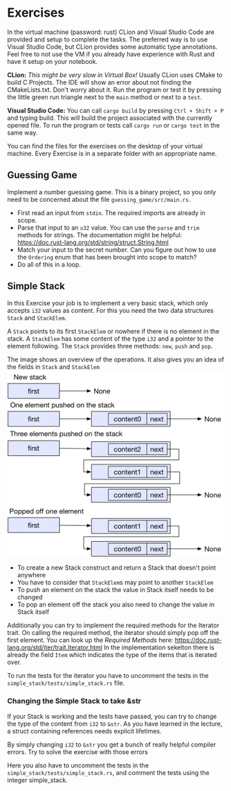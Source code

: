 # Exercises

In the virtual machine (password: rust) CLion and Visual Studio Code are provided and setup to complete the tasks.
The preferred way is to use Visual Studio Code, but CLion provides some automatic type annotations.
Feel free to not use the VM if you already have experience with Rust and have it setup on your notebook.

**CLion:** _This might be very slow in Virtual Box!_ 
Usually CLion uses CMake to build C Projects. The IDE will show an error about not finding the CMakeLists.txt. Don't worry about it. Run the program or test it by pressing the little green run triangle next to the `main` method or next to a `test`.

**Visual Studio Code:** You can call `cargo build` by pressing `Ctrl + Shift + P` and typing build.
This will build the project associated with the currently opened file.
To run the program or tests call `cargo run` or `cargo test` in the same way.

You can find the files for the exercises on the desktop of your virtual machine.
Every Exercise is in a separate folder with an appropriate name.

## Guessing Game

Implement a number guessing game.
This is a binary project, so you only need to be concerned about the file `guessing_game/src/main.rs`.

- First read an input from `stdin`. The required imports are already in scope. 
- Parse that input to an `u32` value. You can use the `parse` and `trim` methods for strings. The documentation might be helpful: https://doc.rust-lang.org/std/string/struct.String.html
- Match your input to the secret number. Can you figure out how to use the `Ordering` enum that has been brought into scope to match?
- Do all of this in a loop.

## Simple Stack

In this Exercise your job is to implement a very basic stack, which only accepts `i32` values as content.
For this you need the two data structures `Stack` and `StackElem`.

A `Stack` points to its first `StackElem` or nowhere if there is no element in the stack.
A `StackElem` has some content of the type `i32` and a pointer to the element following.
The `Stack` provides three methods: `new`, `push` and `pop`.

The image shows an overview of the operations.
It also gives you an idea of the fields in `Stack` and `StackElem`
<img src="../assets/simple_stack.png" width = "500">

- To create a new Stack construct and return a Stack that doesn't point anywhere
- You have to consider that `StackElem`s may point to another `StackElem` 
- To push an element on the stack the value in Stack itself needs to be changed
- To pop an element off the stack you also need to change the value in Stack itself

Additionally you can try to implement the required methods for the Iterator trait.
On calling the required method, the iterator should simply pop off the first element.
You can look up the _Required Methods_ here: https://doc.rust-lang.org/std/iter/trait.Iterator.html 
In the implementation sekelton there is already the field `Item` which indicates the type of the items that is iterated over.

To run the tests for the iterator you have to uncomment the tests in the `simple_stack/tests/simple_stack.rs` file.

### Changing the Simple Stack to take &str

If your Stack is working and the tests have passed, you can try to change the type of the content from `i32` to `&str`.
As you have learned in the lecture, a struct containing references needs explicit lifetimes.

By simply changing `i32` to `&str` you get a bunch of really helpful compiler errors. 
Try to solve the exercise with those errors

Here you also have to uncomment the tests in the `simple_stack/tests/simple_stack.rs`, and comment the tests using the integer simple_stack.
